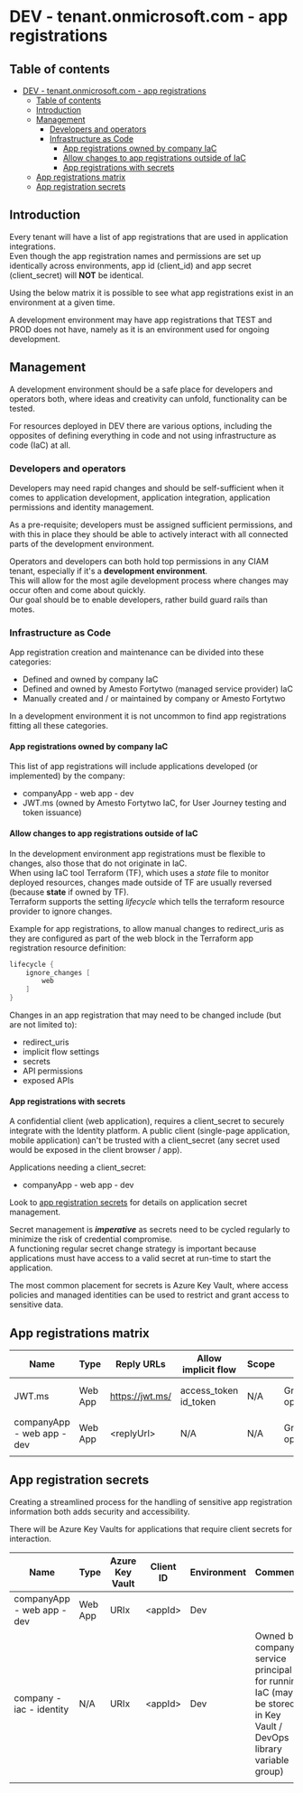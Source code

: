 # DEV - tenant.onmicrosoft.com - app registrations

## Table of contents

- [DEV - tenant.onmicrosoft.com - app registrations](#dev---tenantonmicrosoftcom---app-registrations)
  - [Table of contents](#table-of-contents)
  - [Introduction](#introduction)
  - [Management](#management)
    - [Developers and operators](#developers-and-operators)
    - [Infrastructure as Code](#infrastructure-as-code)
      - [App registrations owned by company IaC](#app-registrations-owned-by-company-iac)
      - [Allow changes to app registrations outside of IaC](#allow-changes-to-app-registrations-outside-of-iac)
      - [App registrations with secrets](#app-registrations-with-secrets)
  - [App registrations matrix](#app-registrations-matrix)
  - [App registration secrets](#app-registration-secrets)

## Introduction

Every tenant will have a list of app registrations that are used in application integrations.  
Even though the app registration names and permissions are set up identically across environments, app id (client_id) and app secret (client_secret) will **NOT** be identical.

Using the below matrix it is possible to see what app registrations exist in an environment at a given time.

A development environment may have app registrations that TEST and PROD does not have, namely as it is an environment used for ongoing development.

## Management

A development environment should be a safe place for developers and operators both, where ideas and creativity can unfold, functionality can be tested.

For resources deployed in DEV there are various options, including the opposites of defining everything in code and not using infrastructure as code (IaC) at all.

### Developers and operators

Developers may need rapid changes and should be self-sufficient when it comes to application development, application integration, application permissions and identity management.

As a pre-requisite; developers must be assigned sufficient permissions, and with this in place they should be able to actively interact with all connected parts of the development environment.

Operators and developers can both hold top permissions in any CIAM tenant, especially if it's a **development environment**.  
This will allow for the most agile development process where changes may occur often and come about quickly.  
Our goal should be to enable developers, rather build guard rails than motes.

### Infrastructure as Code

App registration creation and maintenance can be divided into these categories:

- Defined and owned by company IaC
- Defined and owned by Amesto Fortytwo (managed service provider) IaC
- Manually created and / or maintained by company or Amesto Fortytwo

In a development environment it is not uncommon to find app registrations fitting all these categories.

#### App registrations owned by company IaC

This list of app registrations will include applications developed (or implemented) by the company:

- companyApp - web app - dev
- JWT.ms (owned by Amesto Fortytwo IaC, for User Journey testing and token issuance)

#### Allow changes to app registrations outside of IaC

In the development environment app registrations must be flexible to changes, also those that do not originate in IaC.  
When using IaC tool Terraform (TF), which uses a *state* file to monitor deployed resources, changes made outside of TF are usually reversed (because **state** if owned by TF).  
Terraform supports the setting *lifecycle* which tells the terraform resource provider to ignore changes.

Example for app registrations, to allow manual changes to redirect_uris as they are configured as part of the web block in the Terraform app registration resource definition:

```go
lifecycle {
    ignore_changes [
        web
    ]
}
```

Changes in an app registration that may need to be changed include (but are not limited to):

- redirect_uris
- implicit flow settings
- secrets
- API permissions
- exposed APIs

#### App registrations with secrets

A confidential client (web application), requires a client_secret to securely integrate with the Identity platform.
A public client (single-page application, mobile application) can't be trusted with a client_secret (any secret used would be exposed in the client browser / app).

Applications needing a client_secret:

- companyApp - web app - dev

Look to [app registration secrets](#app-registration-secrets) for details on application secret management.

Secret management is ***imperative*** as secrets need to be cycled regularly to minimize the risk of credential compromise.  
A functioning regular secret change strategy is important because applications must have access to a valid secret at run-time to start the application.

The most common placement for secrets is Azure Key Vault, where access policies and managed identities can be used to restrict and grant access to sensitive data.

## App registrations matrix

| Name | Type | Reply URLs | Allow implicit flow | Scope | API Permissions | Client ID | Client Secret | Environment | Comments |
| - | - | - | - | - | - | - | - | - | - |
| JWT.ms | Web App | <https://jwt.ms/> | access_token id_token | N/A | Graph: openid+offline_access | <appId\> | N/A | Dev | Any IDP - AzureADandPersonalMicrosoftAccount - User Journey test app |
| companyApp - web app - dev | Web App | <replyUrl\> | N/A | N/A | Graph openid+offline_access | <appId\> | <appSecret\> | Dev | Any IDP |
|   |   |   |   |   |   |   |   |   |   |

## App registration secrets

Creating a streamlined process for the handling of sensitive app registration information both adds security and accessibility.

There will be Azure Key Vaults for applications that require client secrets for interaction.

 Name | Type | Azure Key Vault | Client ID | Environment | Comments |
| - | - | - | - | - | - |
| companyApp - web app - dev | Web App | URIx | <appId\> | Dev | |
| company - iac - identity | N/A | URIx | <appId\> | Dev | Owned by company, service principal for running IaC (may be stored in Key Vault / DevOps library variable group) |
|   |   |   |   |   |   |

